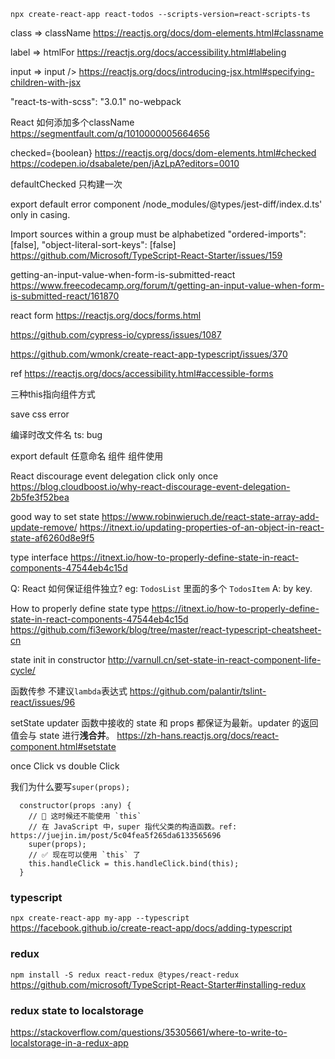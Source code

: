 ```
npx create-react-app react-todos --scripts-version=react-scripts-ts
```

class => className
https://reactjs.org/docs/dom-elements.html#classname

label => htmlFor
https://reactjs.org/docs/accessibility.html#labeling

input => input />
https://reactjs.org/docs/introducing-jsx.html#specifying-children-with-jsx

"react-ts-with-scss": "3.0.1"
no-webpack

React 如何添加多个className
https://segmentfault.com/q/1010000005664656

checked={boolean}
https://reactjs.org/docs/dom-elements.html#checked
https://codepen.io/dsabalete/pen/jAzLpA?editors=0010

defaultChecked 只构建一次

export default error component
/node_modules/@types/jest-diff/index.d.ts' only in casing.

Import sources within a group must be alphabetized 
"ordered-imports": [false],
"object-literal-sort-keys": [false]
https://github.com/Microsoft/TypeScript-React-Starter/issues/159

getting-an-input-value-when-form-is-submitted-react
https://www.freecodecamp.org/forum/t/getting-an-input-value-when-form-is-submitted-react/161870

react form
https://reactjs.org/docs/forms.html


https://github.com/cypress-io/cypress/issues/1087

https://github.com/wmonk/create-react-app-typescript/issues/370

ref
https://reactjs.org/docs/accessibility.html#accessible-forms

三种this指向组件方式

save css error
 
编译时改文件名 ts: bug

export default 任意命名 组件 组件使用

React discourage event delegation
click only once
https://blog.cloudboost.io/why-react-discourage-event-delegation-2b5fe3f52bea

good way to set state
https://www.robinwieruch.de/react-state-array-add-update-remove/
https://itnext.io/updating-properties-of-an-object-in-react-state-af6260d8e9f5

type interface
https://itnext.io/how-to-properly-define-state-in-react-components-47544eb4c15d

Q: React 如何保证组件独立? eg: `TodosList` 里面的多个 `TodosItem`
A: by key.

How to properly define state type
https://itnext.io/how-to-properly-define-state-in-react-components-47544eb4c15d
https://github.com/fi3ework/blog/tree/master/react-typescript-cheatsheet-cn

state init in constructor
http://varnull.cn/set-state-in-react-component-life-cycle/

函数传参 不建议`lambda`表达式
https://github.com/palantir/tslint-react/issues/96

setState
updater 函数中接收的 state 和 props 都保证为最新。updater 的返回值会与 state 进行**浅合并**。
https://zh-hans.reactjs.org/docs/react-component.html#setstate

once Click vs double Click

我们为什么要写`super(props);`
```
  constructor(props :any) {
    // 🔴 这时候还不能使用 `this`
    // 在 JavaScript 中，super 指代父类的构造函数。ref: https://juejin.im/post/5c04fea5f265da6133565696
    super(props);
    // ✅ 现在可以使用 `this` 了
    this.handleClick = this.handleClick.bind(this);
  }
```

### typescript
`npx create-react-app my-app --typescript`
https://facebook.github.io/create-react-app/docs/adding-typescript

### redux
`npm install -S redux react-redux @types/react-redux`
https://github.com/microsoft/TypeScript-React-Starter#installing-redux

### redux state to localstorage
https://stackoverflow.com/questions/35305661/where-to-write-to-localstorage-in-a-redux-app

